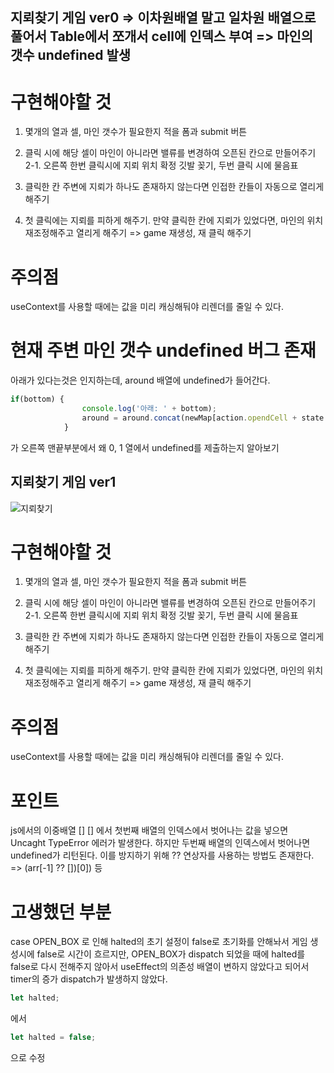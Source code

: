 ## 지뢰찾기 게임 ver0 => 이차원배열 말고 일차원 배열으로 풀어서 Table에서 쪼개서 cell에 인덱스 부여 => 마인의 갯수 undefined 발생

# 구현해야할 것
1. 몇개의 열과 셀, 마인 갯수가 필요한지 적을 폼과 submit 버튼

2. 클릭 시에 해당 셀이 마인이 아니라면 밸류를 변경하여 오픈된 칸으로 만들어주기
2-1. 오른쪽 한번 클릭시에 지뢰 위치 확정 깃발 꽂기, 두번 클릭 시에 물음표

3. 클릭한 칸 주변에 지뢰가 하나도 존재하지 않는다면 인접한 칸들이 자동으로 열리게 해주기

4. 첫 클릭에는 지뢰를 피하게 해주기. 만약 클릭한 칸에 지뢰가 있었다면, 마인의 위치 재조정해주고 열리게 해주기 => game 재생성, 재 클릭 해주기


# 주의점
useContext를 사용할 때에는 값을 미리 캐싱해둬야 리렌더를 줄일 수 있다.


# 현재 주변 마인 갯수 undefined 버그 존재
아래가 있다는것은 인지하는데, around 배열에 undefined가 들어간다.
```JavaScript
if(bottom) {
                console.log('아래: ' + bottom);
                around = around.concat(newMap[action.opendCell + state.data.cell]);
            }
```
가 오른쪽 맨끝부분에서 왜 0, 1 열에서 undefined를 제출하는지 알아보기


## 지뢰찾기 게임 ver1
![지뢰찾기](https://github.com/Nulljy/react/assets/74478749/23596d27-3a70-4e60-9a04-3e259a2ed209)

# 구현해야할 것
1. 몇개의 열과 셀, 마인 갯수가 필요한지 적을 폼과 submit 버튼

2. 클릭 시에 해당 셀이 마인이 아니라면 밸류를 변경하여 오픈된 칸으로 만들어주기
2-1. 오른쪽 한번 클릭시에 지뢰 위치 확정 깃발 꽂기, 두번 클릭 시에 물음표

3. 클릭한 칸 주변에 지뢰가 하나도 존재하지 않는다면 인접한 칸들이 자동으로 열리게 해주기

4. 첫 클릭에는 지뢰를 피하게 해주기. 만약 클릭한 칸에 지뢰가 있었다면, 마인의 위치 재조정해주고 열리게 해주기 => game 재생성, 재 클릭 해주기


# 주의점
useContext를 사용할 때에는 값을 미리 캐싱해둬야 리렌더를 줄일 수 있다.

# 포인트
js에서의 이중배열 [] [] 에서 
첫번째 배열의 인덱스에서 벗어나는 값을 넣으면 Uncaght TypeError 에러가 발생한다.
하지만 두번째 배열의 인덱스에서 벗어나면 undefined가 리턴된다.
이를 방지하기 위해 ?? 연상자를 사용하는 방법도 존재한다.
=> (arr[-1] ?? [])[0]) 등

# 고생했던 부분
case OPEN_BOX 로 인해 halted의 초기 설정이 false로 초기화를 안해놔서
게임 생성시에 false로 시간이 흐르지만, OPEN_BOX가 dispatch 되었을 때에 
halted를 false로 다시 전해주지 않아서 useEffect의 의존성 배열이 변하지 않았다고 되어서
timer의 증가 dispatch가 발생하지 않았다.

```javaScript
let halted;
```
에서 
```javaScript
let halted = false;
```
으로 수정
